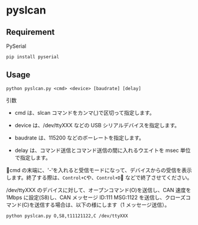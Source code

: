 # pyslcan

## Requirement

PySerial

```
pip install pyserial
```

## Usage

```
python pyslcan.py <cmd> <device> [baudrate] [delay]
```

引数

- cmd は、slcan コマンドをカンマ(,)で区切って指定します。

- device は、/dev/ttyXXX などの USB シリアルデバイスを指定します。
- baudrate は、115200 などのボーレートを指定します。
- delay は、コマンド送信とコマンド送信の間に入れるウエイトを msec 単位で指定します。

cmd の末端に、'-'を入れると受信モードになって、デバイスからの受信を表示します。終了する際は、`Control+C`や、`Control+D` などで終了させてください。

/dev/ttyXXX のデバイスに対して、オープンコマンド(O)を送信し、CAN 速度を 1Mbps に設定(S8)し、CAN メッセージ ID:111 MSG:1122 を送信し、クローズコマンド(C)を送信する場合は、以下の様にします（1 メッセージ送信）。

```
python pyslcan.py O,S8,t11121122,C /dev/ttyXXX
```
